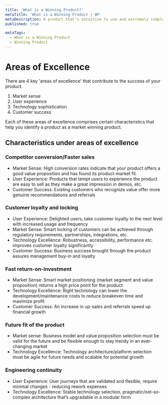 ```yaml
---
title: 'What is a Winning Product?'
metaTitle: 'What is a Winning Product | WP'
metaDescription: A product that's intuitive to use and extremely simple to understand is a market winner. Is there a greater validation for a product than its users? That’s why, to build a winning product you require much more than engineering excellence.
published: true

metaTags:
  - What is a Winning Product
  - Winning Product
---
```

# Areas of Excellence
There are 4 key 'areas of excellence' that contribute to the success of your product.
1.	Market sense
2.	User experience
3.	Technology sophistication
4.	Customer success

Each of these areas of excellence comprises certain characteristics that help you identify a product as a market winning product.

## Characteristics under areas of excellence 
### Competitor conversion/Faster sales
-	Market Sense: High conversion rates indicate that your product offers a good value proposition and has found its product-market fit.
-	User Experience: Products that tempt users to experience the product are easy to sell as they make a great impression in demos, etc.
-	Customer Success: Existing customers who recognize value offer more genuine recommendations and referrals


### Customer loyalty and locking
-	User Experience: Delighted users, take customer loyalty to the next level with increased usage and frequency
-	Market Sense: Smart locking of customers can be achieved through regulatory requirements, partnerships, integrations, etc.
-	Technology Excellence: Robustness, accessibility, performance etc. improves customer loyalty significantly
-	Customer Success: Business success brought through the product assures management buy-in and loyalty


### Fast return-on-investment
-	Market Sense: Smart market positioning (market segment and value proposition) returns a high price point for the product
-	Technology Excellence: Right technology can lower the development/maintenance costs to reduce breakeven time and maximize profit
-	Customer Success: An increase in up-sales and referrals speed up financial growth


### Future fit of the product
-	Market sense: Business model and value proposition selection must be valid for the future and be flexible enough to stay trendy in an ever-changing market
-	Technology Excellence: Technology architecture/platform selection must be agile for future needs and scalable for potential growth


### Engineering continuity
-	User Experience: User journeys that are validated and flexible, require minimal changes - reducing rework expenses
-	Technology Excellence: Stable technology selection, pragmatic/not-so-complex architecture that’s upgradable in a modular form

